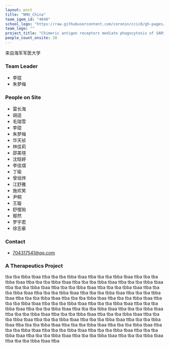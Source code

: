 ```yaml
---
layout: post
title: "NMU_China"
team_igem_id: "4040"
school_logo: "https://raw.githubusercontent.com/coronin/ccic8/gh-pages/school-logo/NMU_China.png"
team_logo: ""
project_title: "Chimeric antigen receptors mediate phagocytosis of SARS-CoV-2 pseudoviral particles by macrophages"
people_count_onsite: 20
---
```


来自海军军医大学

### Team Leader
* 李琨
* 朱梦梅

### People on Site
* 雷长海
* 胡适
* 毛瑞雪
* 李琨
* 朱梦梅
* 华天祯
* 林佳莉
* 邵美瑄
* 沈晗婷
* 李佳熠
* 丁瑜
* 曾垣烨
* 江舒雅
* 施欢笑
* 尹桐
* 王璇
* 舒惺贻
* 鄢然
* 罗宇君
* 徐志豪

### Contact
* 704317541@qq.com

### A Therapeutics Project

tba tba tbba tbaa ttba tba tba tbba tbaa ttba tba tba tbba tbaa ttba tba tba tbba tbaa ttba tba tba tbba tbaa ttba tba tba tbba tbaa ttba tba tba tbba tbaa ttba tba tba tbba tbaa ttba tba tba tbba tbaa ttba tba tba tbba tbaa ttba tba tba tbba tbaa ttba tba tba tbba tbaa ttba tba tba tbba tbaa ttba tba tba tbba tbaa ttba tba tba tbba tbaa ttba tba tba tbba tbaa ttba tba tba tbba tbaa ttba tba tba tbba tbaa ttba tba tba tbba tbaa ttba tba tba tbba tbaa ttba tba tba tbba tbaa ttba tba tba tbba tbaa ttba tba tba tbba tbaa ttba tba tba tbba tbaa ttba tba tba tbba tbaa ttba tba tba tbba tbaa ttba tba tba tbba tbaa ttba tba tba tbba tbaa ttba tba tba tbba tbaa ttba tba tba tbba tbaa ttba tba tba tbba tbaa ttba tba tba tbba tbaa ttba tba tba tbba tbaa ttba tba tba tbba tbaa ttba tba tba tbba tbaa ttba tba tba tbba tbaa ttba tba tba tbba tbaa ttba tba tba tbba tbaa ttba tba tba tbba tbaa ttba tba tba tbba tbaa ttba tba tba tbba tbaa ttba tba tba tbba tbaa ttba 
